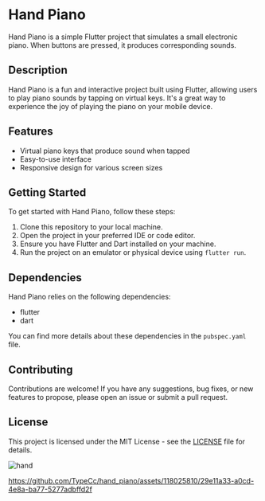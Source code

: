 # Hand Piano

Hand Piano is a simple Flutter project that simulates a small electronic piano. When buttons are pressed, it produces corresponding sounds.

## Description

Hand Piano is a fun and interactive project built using Flutter, allowing users to play piano sounds by tapping on virtual keys. It's a great way to experience the joy of playing the piano on your mobile device.

## Features

- Virtual piano keys that produce sound when tapped
- Easy-to-use interface
- Responsive design for various screen sizes

## Getting Started

To get started with Hand Piano, follow these steps:

1. Clone this repository to your local machine.
2. Open the project in your preferred IDE or code editor.
3. Ensure you have Flutter and Dart installed on your machine.
4. Run the project on an emulator or physical device using `flutter run`.

## Dependencies

Hand Piano relies on the following dependencies:

- flutter
- dart

You can find more details about these dependencies in the `pubspec.yaml` file.

## Contributing

Contributions are welcome! If you have any suggestions, bug fixes, or new features to propose, please open an issue or submit a pull request.

## License

This project is licensed under the MIT License - see the [LICENSE](LICENSE) file for details.


![hand](https://github.com/TypeCc/hand_piano/assets/118025810/c9bb0de2-68f0-4012-84aa-60becf046180)


https://github.com/TypeCc/hand_piano/assets/118025810/29e11a33-a0cd-4e8a-ba77-5277adbffd2f








